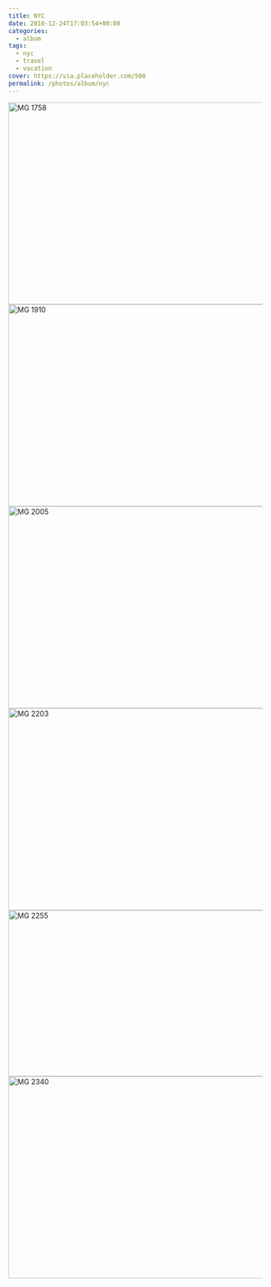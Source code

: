 ```yaml
---
title: NYC
date: 2010-12-24T17:03:54+00:00
categories: 
  - album
tags:
  - nyc
  - travel
  - vacation
cover: https://via.placeholder.com/500
permalink: /photos/album/nyc
---
```

<img src="http://claycarson.net/wp-content/uploads/2017/07/MG_1758.jpg" alt="MG 1758" title="_MG_1758.jpg" border="0" width="600" height="400" />

<img src="http://claycarson.net/wp-content/uploads/2017/07/MG_1910.jpg" alt="MG 1910" title="_MG_1910.jpg" border="0" width="600" height="400" />

<img src="http://claycarson.net/wp-content/uploads/2017/07/MG_2005.jpg" alt="MG 2005" title="_MG_2005.jpg" border="0" width="600" height="400" />

<img src="http://claycarson.net/wp-content/uploads/2017/07/MG_2203.jpg" alt="MG 2203" title="_MG_2203.jpg" border="0" width="600" height="400" />

<img src="http://claycarson.net/wp-content/uploads/2017/07/MG_2255.jpg" alt="MG 2255" title="_MG_2255.jpg" border="0" width="599" height="329" />

<img src="http://claycarson.net/wp-content/uploads/2017/07/MG_2340.jpg" alt="MG 2340" title="_MG_2340.jpg" border="0" width="600" height="400" />